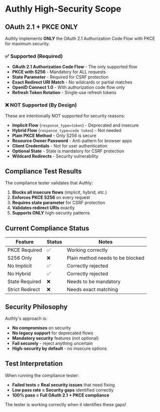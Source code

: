 # Authly High-Security Scope

## OAuth 2.1 + PKCE ONLY

Authly implements **ONLY** the OAuth 2.1 Authorization Code Flow with PKCE for maximum security.

### ✅ Supported (Required)

- **OAuth 2.1 Authorization Code Flow** - The only supported flow
- **PKCE with S256** - Mandatory for ALL requests
- **State Parameter** - Required for CSRF protection
- **Exact Redirect URI Match** - No wildcards or partial matches
- **OpenID Connect 1.0** - With authorization code flow only
- **Refresh Token Rotation** - Single-use refresh tokens

### ❌ NOT Supported (By Design)

These are intentionally NOT supported for security reasons:

- **Implicit Flow** (`response_type=token`) - Deprecated and insecure
- **Hybrid Flow** (`response_type=code token`) - Not needed
- **Plain PKCE Method** - Only S256 is secure
- **Resource Owner Password** - Anti-pattern for browser apps
- **Client Credentials** - Not for user authentication
- **Optional State** - State is mandatory for CSRF protection
- **Wildcard Redirects** - Security vulnerability

## Compliance Test Results

The compliance tester validates that Authly:

1. **Blocks all insecure flows** (implicit, hybrid, etc.)
2. **Enforces PKCE S256** on every request
3. **Requires state parameter** for CSRF protection
4. **Validates redirect URIs** exactly
5. **Supports ONLY** high-security patterns

## Current Compliance Status

| Feature | Status | Notes |
|---------|--------|-------|
| PKCE Required | ✅ | Working correctly |
| S256 Only | ❌ | Plain method needs to be blocked |
| No Implicit | ✅ | Correctly rejected |
| No Hybrid | ✅ | Correctly rejected |
| State Required | ❌ | Needs to be mandatory |
| Strict Redirect | ❌ | Needs exact matching |

## Security Philosophy

Authly's approach is:

- **No compromises** on security
- **No legacy support** for deprecated flows
- **Mandatory security** features (not optional)
- **Fail securely** - reject anything uncertain
- **High-security by default** - no insecure options

## Test Interpretation

When running the compliance tester:

- **Failed tests = Real security issues** that need fixing
- **Low pass rate = Security gaps** identified correctly
- **100% pass = Full OAuth 2.1 + PKCE compliance**

The tester is working correctly when it identifies these gaps!
